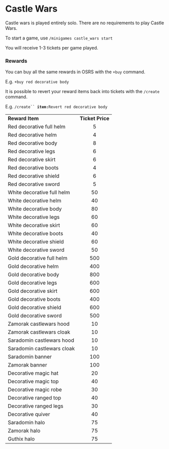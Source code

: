 # Castle Wars

Castle wars is played entirely solo. There are no requirements to play Castle Wars.

To start a game, use `/minigames castle_wars start`

You will receive 1-3 tickets per game played.

### Rewards

You can buy all the same rewards in OSRS with the `+buy` command.

E.g.  `+buy red decorative body`

It is possible to revert your reward items back into tickets with the `/create` command.

E.g. `/create`` `**`item:`**`Revert red decorative body`

|                            |                  |
| -------------------------- | :--------------: |
| **Reward Item**            | **Ticket Price** |
| Red decorative full helm   |         5        |
| Red decorative helm        |         4        |
| Red decorative body        |         8        |
| Red decorative legs        |         6        |
| Red decorative skirt       |         6        |
| Red decorative boots       |         4        |
| Red decorative shield      |         6        |
| Red decorative sword       |         5        |
| White decorative full helm |        50        |
| White decorative helm      |        40        |
| White decorative body      |        80        |
| White decorative legs      |        60        |
| White decorative skirt     |        60        |
| White decorative boots     |        40        |
| White decorative shield    |        60        |
| White decorative sword     |        50        |
| Gold decorative full helm  |        500       |
| Gold decorative helm       |        400       |
| Gold decorative body       |        800       |
| Gold decorative legs       |        600       |
| Gold decorative skirt      |        600       |
| Gold decorative boots      |        400       |
| Gold decorative shield     |        600       |
| Gold decorative sword      |        500       |
| Zamorak castlewars hood    |        10        |
| Zamorak castlewars cloak   |        10        |
| Saradomin castlewars hood  |        10        |
| Saradomin castlewars cloak |        10        |
| Saradomin banner           |        100       |
| Zamorak banner             |        100       |
| Decorative magic hat       |        20        |
| Decorative magic top       |        40        |
| Decorative magic robe      |        30        |
| Decorative ranged top      |        40        |
| Decorative ranged legs     |        30        |
| Decorative quiver          |        40        |
| Saradomin halo             |        75        |
| Zamorak halo               |        75        |
| Guthix halo                |        75        |
